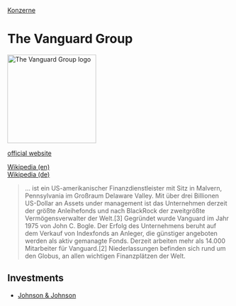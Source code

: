 [Konzerne](../konzerne.html)   

# The Vanguard Group

<img src="https://upload.wikimedia.org/wikipedia/en/b/b2/The_Vanguard_Group_Logo.svg" height="200" alt="The Vanguard Group logo">   

[official website](https://www.vanguard.com/)   

[Wikipedia (en)](https://en.wikipedia.org/wiki/The_Vanguard_Group)   
[Wikipedia (de)](https://de.wikipedia.org/wiki/The_Vanguard_Group)

> ... ist ein US-amerikanischer Finanzdienstleister mit Sitz in Malvern, Pennsylvania im Großraum Delaware Valley. Mit über drei Billionen US-Dollar an Assets under management ist das Unternehmen derzeit der größte Anleihefonds und nach BlackRock der zweitgrößte Vermögensverwalter der Welt.[3] Gegründet wurde Vanguard im Jahr 1975 von John C. Bogle. Der Erfolg des Unternehmens beruht auf dem Verkauf von Indexfonds an Anleger, die günstiger angeboten werden als aktiv gemanagte Fonds. Derzeit arbeiten mehr als 14.000 Mitarbeiter für Vanguard.[2] Niederlassungen befinden sich rund um den Globus, an allen wichtigen Finanzplätzen der Welt.

## Investments

* [Johnson & Johnson](johnson&johnson.html)
